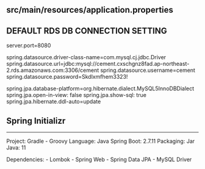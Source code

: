 ## src/main/resources/application.properties
DEFAULT RDS DB CONNECTION SETTING  
---

server.port=8080

spring.datasource.driver-class-name=com.mysql.cj.jdbc.Driver
spring.datasource.url=jdbc:mysql://cement.cxschgnz8fad.ap-northeast-2.rds.amazonaws.com:3306/cement
spring.datasource.username=cement
spring.datasource.password=Skdlxmfhem3323!

spring.jpa.database-platform=org.hibernate.dialect.MySQL5InnoDBDialect
spring.jpa.open-in-view: false
spring.jpa.show-sql: true
spring.jpa.hibernate.ddl-auto=update


## Spring Initializr

---
Project: Gradle - Groovy
Language: Java
Spring Boot: 2.7.11
Packaging: Jar
Java: 11

Dependencies:
    - Lombok
    - Spring Web
    - Spring Data JPA
    - MySQL Driver
